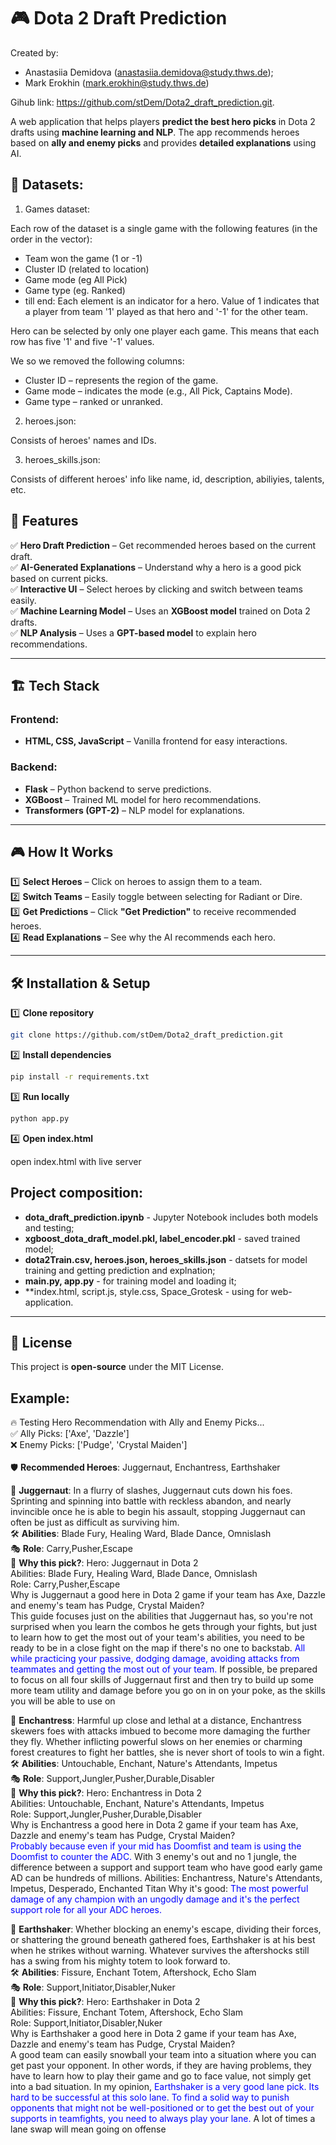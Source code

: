 # 🎮 Dota 2 Draft Prediction

Created by:
- Anastasiia Demidova (anastasiia.demidova@study.thws.de);
- Mark Erokhin (mark.erokhin@study.thws.de)

Gihub link: https://github.com/stDem/Dota2_draft_prediction.git.

A web application that helps players **predict the best hero picks** in Dota 2 drafts using **machine learning and NLP**. The app recommends heroes based on **ally and enemy picks** and provides **detailed explanations** using AI.

## 📙 Datasets:
1. Games dataset:

  Each row of the dataset is a single game with the following features (in the order in the vector):
  - Team won the game (1 or -1)
  - Cluster ID (related to location)
  - Game mode (eg All Pick)
  - Game type (eg. Ranked)
  - till end: Each element is an indicator for a hero.
  Value of 1 indicates that a player from team '1' played as that hero and '-1' for the other team.

  Hero can be selected by only one player each game. This means that each row has five '1' and five '-1' values.

  We so we removed the following columns:
  - Cluster ID – represents the region of the game.
  - Game mode – indicates the mode (e.g., All Pick, Captains Mode).
  - Game type – ranked or unranked.

2. heroes.json:

  Consists of heroes' names and IDs.

3. heroes_skills.json:

  Consists of different heroes' info like name, id, description, abiliyies, talents, etc.


## 🌟 Features  
✅ **Hero Draft Prediction** – Get recommended heroes based on the current draft.  
✅ **AI-Generated Explanations** – Understand why a hero is a good pick based on current picks.  
✅ **Interactive UI** – Select heroes by clicking and switch between teams easily.  
✅ **Machine Learning Model** – Uses an **XGBoost model** trained on Dota 2 drafts.  
✅ **NLP Analysis** – Uses a **GPT-based model** to explain hero recommendations.  

---

## 🏗️ Tech Stack  
### **Frontend:**  
- **HTML, CSS, JavaScript** – Vanilla frontend for easy interactions.  

### **Backend:**  
- **Flask** – Python backend to serve predictions.  
- **XGBoost** – Trained ML model for hero recommendations.  
- **Transformers (GPT-2)** – NLP model for explanations.   

---

## 🎮 How It Works  
1️⃣ **Select Heroes** – Click on heroes to assign them to a team.  
2️⃣ **Switch Teams** – Easily toggle between selecting for Radiant or Dire.  
3️⃣ **Get Predictions** – Click **"Get Prediction"** to receive recommended heroes.  
4️⃣ **Read Explanations** – See why the AI recommends each hero.  

---

## 🛠️ Installation & Setup  
1️⃣ **Clone repository**  
```bash  
git clone https://github.com/stDem/Dota2_draft_prediction.git  
```
2️⃣ **Install dependencies**  
```bash  
pip install -r requirements.txt  
```
3️⃣ **Run locally**  
```bash  
python app.py
```
4️⃣ **Open index.html**  

open index.html with live server


## Project composition:
- **dota_draft_prediction.ipynb** - Jupyter Notebook includes both models and testing;
- **xgboost_dota_draft_model.pkl, label_encoder.pkl** - saved trained model;
- **dota2Train.csv, heroes.json, heroes_skills.json** - datsets for model training and getting prediction and explnation;
- **main.py, app.py** - for training model and loading it;
- **index.html, script.js, style.css, Space_Grotesk - using for web-application.

---

## 📜 License  
This project is **open-source** under the MIT License.  



## Example:

🔥 Testing Hero Recommendation with Ally and Enemy Picks...<br>
✅ Ally Picks: ['Axe', 'Dazzle']<br>
❌ Enemy Picks: ['Pudge', 'Crystal Maiden']<br><br>
🛡 **Recommended Heroes**: Juggernaut, Enchantress, Earthshaker<br>

🌟 **Juggernaut**: In a flurry of slashes, Juggernaut cuts down his foes. Sprinting and spinning into battle with reckless abandon, and nearly invincible once he is able to begin his assault, stopping Juggernaut can often be just as difficult as surviving him.<br>
🛠 **Abilities**: Blade Fury, Healing Ward, Blade Dance, Omnislash<br>
🎭 **Role**: Carry,Pusher,Escape<br>
📝 **Why this pick?**: Hero: Juggernaut in Dota 2<br>
Abilities: Blade Fury, Healing Ward, Blade Dance, Omnislash<br>
Role: Carry,Pusher,Escape<br>
Why is Juggernaut a good here in Dota 2 game if your team has Axe, Dazzle and enemy's team has Pudge, Crystal Maiden?<br> This guide focuses just on the abilities that Juggernaut has, so you're not surprised when you learn the combos he gets through your fights, but just to learn how to get the most out of your team's abilities, you need to be ready to be in a close fight on the map if there's no one to backstab. <span style="color:blue">All while practicing your passive, dodging damage, avoiding attacks from teammates and getting the most out of your team.</span> If possible, be prepared to focus on all four skills of Juggernaut first and then try to build up some more team utility and damage before you go on in on your poke, as the skills you will be able to use on

🌟 **Enchantress**: Harmful up close and lethal at a distance, Enchantress skewers foes with attacks imbued to become more damaging the further they fly. Whether inflicting powerful slows on her enemies or charming forest creatures to fight her battles, she is never short of tools to win a fight.<br>
🛠 **Abilities**: Untouchable, Enchant, Nature's Attendants, Impetus<br>
🎭 **Role**: Support,Jungler,Pusher,Durable,Disabler<br>
📝 **Why this pick?**: Hero: Enchantress in Dota 2<br>
Abilities: Untouchable, Enchant, Nature's Attendants, Impetus<br>
Role: Support,Jungler,Pusher,Durable,Disabler<br>
Why is Enchantress a good here in Dota 2 game if your team has Axe, Dazzle and enemy's team has Pudge, Crystal Maiden?<br> <span style="color:blue">Probably because even if your mid has Doomfist and team is using the Doomfist to counter the ADC.</span> With 3 enemy's out and no 1 jungle, the difference between a support and support team who have good early game AD can be hundreds of millions.
Abilities: Enchantress, Nature's Attendants, Impetus, Desperado, Enchanted Titan
Why it's good: <span style="color:blue">The most powerful damage of any champion with an ungodly damage and it's the perfect support role for all your ADC heroes.</span><br>

🌟 **Earthshaker**: Whether blocking an enemy's escape, dividing their forces, or shattering the ground beneath gathered foes, Earthshaker is at his best when he strikes without warning. Whatever survives the aftershocks still has a swing from his mighty totem to look forward to.<br>
🛠 **Abilities**: Fissure, Enchant Totem, Aftershock, Echo Slam<br>
🎭 **Role**: Support,Initiator,Disabler,Nuker<br>
📝 **Why this pick?**: Hero: Earthshaker in Dota 2<br>
Abilities: Fissure, Enchant Totem, Aftershock, Echo Slam<br>
Role: Support,Initiator,Disabler,Nuker<br>
Why is Earthshaker a good here in Dota 2 game if your team has Axe, Dazzle and enemy's team has Pudge, Crystal Maiden?<br> A good team can easily snowball your team into a situation where you can get past your opponent. In other words, if they are having problems, they have to learn how to play their game and go to face value, not simply get into a bad situation.
In my opinion, <span style="color:blue">Earthshaker is a very good lane pick. Its hard to be successful at this solo lane. To find a solid way to punish opponents that might not be well-positioned or to get the best out of your supports in teamfights, you need to always play your lane. </span>A lot of times a lane swap will mean going on offense

